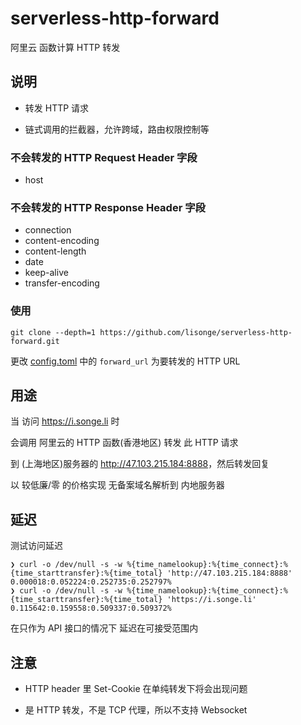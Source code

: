<!--
 * @Date: 2021-02-22 19:36:04
 * @LastEditors: lisonge
 * @Author: lisonge
 * @LastEditTime: 2021-08-19 15:51:30
-->

# serverless-http-forward

阿里云 函数计算 HTTP 转发

## 说明

- 转发 HTTP 请求

- 链式调用的拦截器，允许跨域，路由权限控制等

### 不会转发的 HTTP Request Header 字段

- host

### 不会转发的 HTTP Response Header 字段

- connection
- content-encoding
- content-length
- date
- keep-alive
- transfer-encoding

### 使用

```shell
git clone --depth=1 https://github.com/lisonge/serverless-http-forward.git
```

更改 [config.toml](./config.toml) 中的 `forward_url` 为要转发的 HTTP URL

## 用途

当 访问 <https://i.songe.li> 时

会调用 阿里云的 HTTP 函数(香港地区) 转发 此 HTTP 请求

到 (上海地区)服务器的 <http://47.103.215.184:8888>，然后转发回复

以 较低廉/零 的价格实现 无备案域名解析到 内地服务器

## 延迟

测试访问延迟

```shell
❯ curl -o /dev/null -s -w %{time_namelookup}:%{time_connect}:%{time_starttransfer}:%{time_total} 'http://47.103.215.184:8888'
0.000018:0.052224:0.252735:0.252797%
❯ curl -o /dev/null -s -w %{time_namelookup}:%{time_connect}:%{time_starttransfer}:%{time_total} 'https://i.songe.li'
0.115642:0.159558:0.509337:0.509372%
```

在只作为 API 接口的情况下 延迟在可接受范围内

## 注意

- HTTP header 里 Set-Cookie 在单纯转发下将会出现问题

- 是 HTTP 转发，不是 TCP 代理，所以不支持 Websocket
